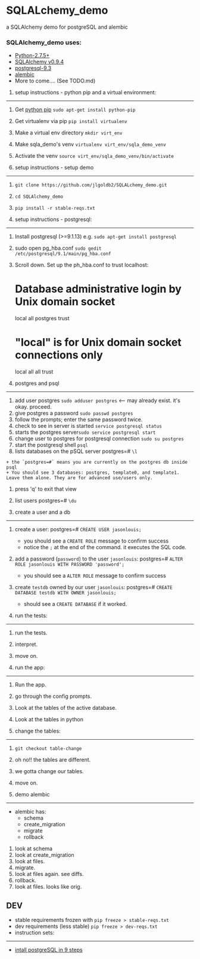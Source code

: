 SQLALchemy_demo
===============

a SQLAlchemy demo for postgreSQL and alembic

### SQLAlchemy_demo uses:

+ [Python-2.7.5+](https://www.python.org/download/releases/2.7.5 "Python") 
+ [SQLAlchemy v0.9.4 ](http://docs.sqlalchemy.org/en/rel_0_9/ "SQLAlchemy")
+ [postgresql-9.3](http://www.postgresql.org/download/linux/debian/ "postgres")
+ [alembic](http://alembic.readthedocs.org/en/latest/ "alembic")
+ More to come.... (See TODO.md)


1. setup instructions - python pip and a virtual environment:
---------------
  1. Get [python pip](http://pip.readthedocs.org/en/latest/installing.html "pip") `sudo apt-get install python-pip`
  1. Get virtualenv via pip `pip install virtualenv`
  1. Make a virtual env directory `mkdir virt_env`
  1. Make sqla_demo's venv `virtualenv virt_env/sqla_demo_venv`
  1. Activate the venv `source virt_env/sqla_demo_venv/bin/activate` 

2. setup instructions - setup demo
-------------
  1. `git clone https://github.com/jlgoldb2/SQLALchemy_demo.git`
  1. `cd SQLAlchemy_demo`
  1. `pip install -r stable-reqs.txt`




3. setup instructions - postgresql:
---------------
  1. Install postgresql (>=9.1.13) e.g. `sudo apt-get install postgresql`
  1. sudo open pg_hba.conf `sudo gedit /etc/postgresql/9.1/main/pg_hba.conf`
  1. Scroll down. Set up the ph_hba.conf to trust localhost:

        # Database administrative login by Unix domain socket
        local   all     postgres                         trust
        
        # "local" is for Unix domain socket connections only
        local   all     all                             trust

    

        
  

4. postgres and psql
---------------
  1.  add user postgres `sudo adduser postgres`  <-- may already exist. it's okay. proceed.
  1. give postgres a password `sudo passwd postgres`
  1. follow the prompts; enter the same password twice.
  1. check to see in server is started `service postgresql status`
  1. starts the postgres server`sudo service postgresql start` 
  1. change user to postgres for postgresql connection `sudo su postgres`
  1. start the postgresql shell `psql`
  1. lists databases on the pSQL server postgres=# `\l`

    + the `postgres=#` means you are currently on the postgres db inside psql
    + You should see 3 databases: postgres, template0, and template1. Leave them alone. They are for advanced use/users only.
  
  1. press 'q' to exit that view
  1. list users postgres=# `\du`


5. create a user and a db
-----------

  1. create a user: postgres=# `CREATE USER jasonlouis;`
      + you should see a `CREATE ROLE` message to confirm success
      + notice the `;` at the end of the command. it executes the SQL code.
  1. add a password (`password`) to the user `jasonlouis`: postgres=# `ALTER ROLE jasonlouis WITH PASSWORD 'password';`
      + you should see a `ALTER ROLE` message to confirm success
  1. create `testdb` owned by our user `jasonlouis`: postgres=# `CREATE DATABASE testdb WITH OWNER jasonlouis;`
      + should see a `CREATE DATABASE` if it worked.

6. run the tests:
----------
  1. run the tests.
  1. interpret.
  1. move on.

7. run the app: 
------------
  1. Run the app.
  1. go through the config prompts.
  1. Look at the tables of the active database.
  1. Look at the tables in python

8. change the tables:
------------
  1. `git checkout table-change`
  1. oh no!! the tables are different. 
  1. we gotta change our tables.
  1. move on.

9. demo alembic
------
  * alembic has: 
    + schema
    + create_migration
    + migrate
    + rollback

  1. look at schema
  1. look at create_migration
  1. look at files.
  1. migrate.
  1. look at files again. see diffs.
  1. rollback.
  1. look at files. looks like orig.





DEV
------ 
+ stable requirements frozen with `pip freeze > stable-reqs.txt`
+ dev requirements (less stable)  `pip freeze > dev-reqs.txt`
+ instruction sets:
-------
  + [intall postgreSQL in 9 steps](http://www.thegeekstuff.com/2009/04/linux-postgresql-install-and-configure-from-source/ "postgresql install")
